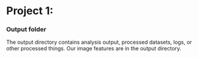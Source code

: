 # Project 1:
### Output folder

The output directory contains analysis output, processed datasets, logs, or other processed things. Our image features are in the output directory. 
